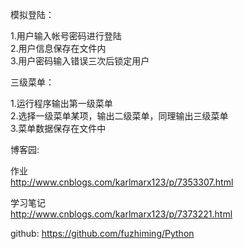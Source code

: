 模拟登陆：

1.用户输入帐号密码进行登陆\
2.用户信息保存在文件内\
3.用户密码输入错误三次后锁定用户

三级菜单：

1.运行程序输出第一级菜单\
2.选择一级菜单某项，输出二级菜单，同理输出三级菜单\
3.菜单数据保存在文件中

博客园:

作业\
http://www.cnblogs.com/karlmarx123/p/7353307.html

学习笔记\
http://www.cnblogs.com/karlmarx123/p/7373221.html

github:
https://github.com/fuzhiming/Python
